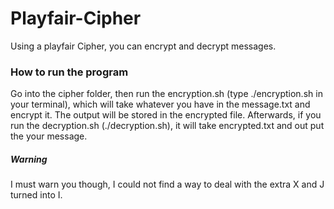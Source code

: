 # Playfair-Cipher
Using a playfair Cipher, you can encrypt and decrypt messages.

### How to run the program
Go into the cipher folder, then run the encryption.sh (type ./encryption.sh in your terminal), which will take whatever you have in the message.txt and encrypt it.  The output will be stored in the encrypted file.  Afterwards, if you run the decryption.sh (./decryption.sh), it will take encrypted.txt and out put the your message.

##### Warning
I must warn you though, I could not find a way to deal with the extra X and J turned into I.
